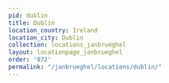 ```yaml
---
pid: dublin
title: Dublin
location_country: Ireland
location_city: Dublin
collection: locations_janbrueghel
layout: locationpage_janbrueghel
order: '072'
permalink: "/janbrueghel/locations/dublin/"
---
```

